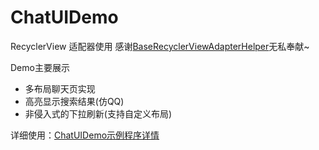 # ChatUIDemo
RecyclerView 适配器使用
感谢[BaseRecyclerViewAdapterHelper](https://github.com/CymChad/BaseRecyclerViewAdapterHelper)无私奉献~

Demo主要展示
- 多布局聊天页实现
- 高亮显示搜索结果(仿QQ)
- 非侵入式的下拉刷新(支持自定义布局)

详细使用：[ChatUIDemo示例程序详情](http://sandlz.me/2016/11/22/RecyclerView%E5%AE%9E%E6%88%98/)